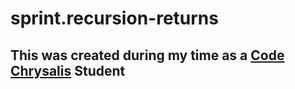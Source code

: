 # sprint.recursion-returns
## This was created during my time as a [Code Chrysalis](https://codechrysalis.io) Student
